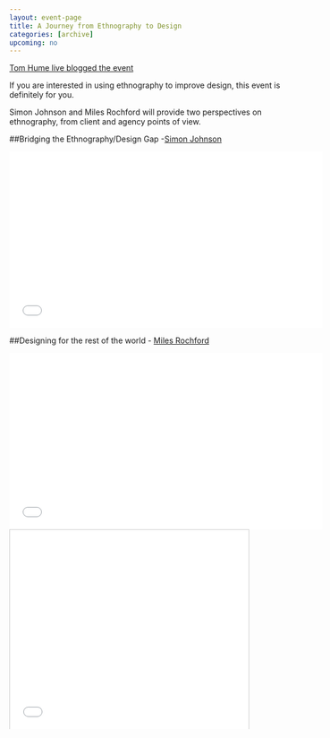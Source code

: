 ```yaml
---
layout: event-page
title: A Journey from Ethnography to Design
categories: [archive]
upcoming: no
---
```


[Tom Hume live blogged the event](http://tomhume.typepad.com/tomhume/2009/05/ux-brighton-ethnography.html "")

If you are interested in using ethnography to improve design, this
event is definitely for you.

Simon Johnson and Miles Rochford will provide two perspectives on
ethnography, from client and agency points of view.

##Bridging the Ethnography/Design Gap -[Simon Johnson](http://twitter.com/squaxor)

<div class="embed-container vga"><iframe width="560" height="315" src="//www.youtube.com/embed/IU0iDcmlJDc?list=PLmeBKCinpyZ-eTnzYycUrY_lRpC099Zxt" frameborder="0" allowfullscreen></iframe></div>


##Designing for the rest of the world - [Miles Rochford](http://twitter.com/21five)

<div class="embed-container vga"><iframe width="560" height="315" src="//www.youtube.com/embed/ddWeE3sh33Q" frameborder="0" allowfullscreen></iframe></div>

<div class="embed-container vga">
<iframe src="//www.slideshare.net/slideshow/embed_code/1447759" width="427" height="356" frameborder="0" marginwidth="0" marginheight="0" scrolling="no" style="border:1px solid #CCC; border-width:1px 1px 0; margin-bottom:5px; max-width: 100%;" allowfullscreen> </iframe>
</div>
